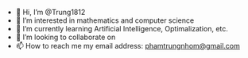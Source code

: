 - 👋 Hi, I’m @Trung1812
- 👀 I’m interested in mathematics and computer science
- 🌱 I’m currently learning Artificial Intelligence, Optimalization, etc.
- 💞️ I’m looking to collaborate on 
- 📫 How to reach me my email address: phamtrungnhom@gmail.com
